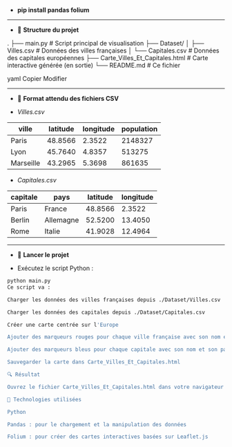- **pip install pandas folium**

---

- 📁 **Structure du projet**

.
├── main.py # Script principal de visualisation
├── Dataset/
│ ├── Villes.csv # Données des villes françaises
│ └── Capitales.csv # Données des capitales européennes
├── Carte_Villes_Et_Capitales.html # Carte interactive générée (en sortie)
└── README.md # Ce fichier

yaml
Copier
Modifier

---

- 📄 **Format attendu des fichiers CSV**

- *Villes.csv*

| ville     | latitude | longitude | population |
|-----------|----------|-----------|------------|
| Paris     | 48.8566  | 2.3522    | 2148327    |
| Lyon      | 45.7640  | 4.8357    | 513275     |
| Marseille | 43.2965  | 5.3698    | 861635     |

- *Capitales.csv*

| capitale  | pays      | latitude | longitude |
|-----------|-----------|----------|-----------|
| Paris     | France    | 48.8566  | 2.3522    |
| Berlin    | Allemagne | 52.5200  | 13.4050   |
| Rome      | Italie    | 41.9028  | 12.4964   |

---

- 🚀 **Lancer le projet**

- Exécutez le script Python :

```bash
python main.py
Ce script va :

Charger les données des villes françaises depuis ./Dataset/Villes.csv

Charger les données des capitales depuis ./Dataset/Capitales.csv

Créer une carte centrée sur l'Europe

Ajouter des marqueurs rouges pour chaque ville française avec son nom et sa population

Ajouter des marqueurs bleus pour chaque capitale avec son nom et son pays

Sauvegarder la carte dans Carte_Villes_Et_Capitales.html

🔍 Résultat

Ouvrez le fichier Carte_Villes_Et_Capitales.html dans votre navigateur pour explorer la carte interactive.

🧠 Technologies utilisées

Python

Pandas : pour le chargement et la manipulation des données

Folium : pour créer des cartes interactives basées sur Leaflet.js
